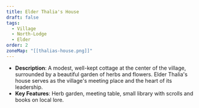 ```yaml
---
title: Elder Thalia's House
draft: false
tags:
  - Village
  - North-Lodge
  - Elder
order: 2
zoneMap: "[[thalias-house.png]]"
---
```


- **Description**: A modest, well-kept cottage at the center of the village, surrounded by a beautiful garden of herbs and flowers. Elder Thalia's house serves as the village's meeting place and the heart of its leadership.
- **Key Features**: Herb garden, meeting table, small library with scrolls and books on local lore.
